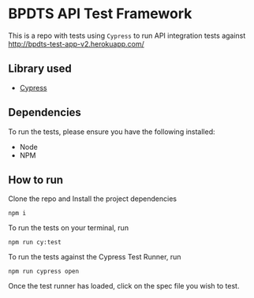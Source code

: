 # BPDTS API Test Framework

This is a repo with tests using `Cypress` to run API integration tests against http://bpdts-test-app-v2.herokuapp.com/

## Library used

- [Cypress](https://www.cypress.io/)

## Dependencies

To run the tests, please ensure you have the following installed:

- Node
- NPM

## How to run

Clone the repo and Install the project dependencies

`npm i`

To run the tests on your terminal, run

`npm run cy:test`

To run the tests against the Cypress Test Runner, run

`npm run cypress open`

Once the test runner has loaded, click on the spec file you wish to test.

